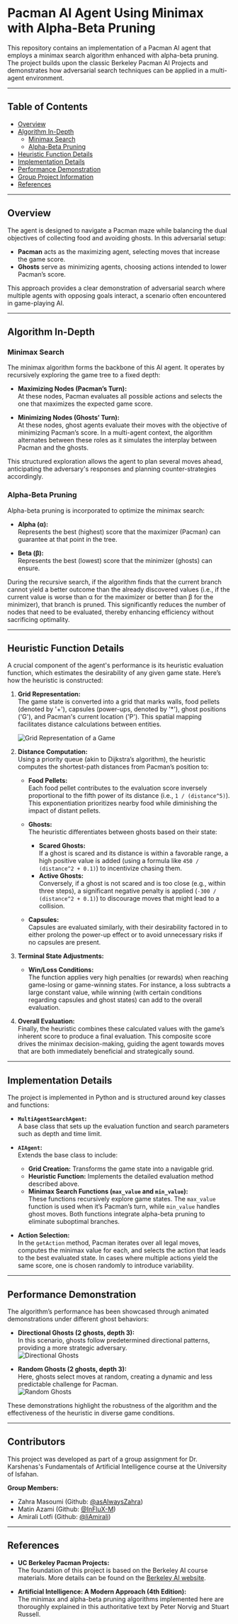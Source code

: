 # Pacman AI Agent Using Minimax with Alpha-Beta Pruning

This repository contains an implementation of a Pacman AI agent that employs a minimax search algorithm enhanced with alpha-beta pruning. The project builds upon the classic Berkeley Pacman AI Projects and demonstrates how adversarial search techniques can be applied in a multi-agent environment. 

---

## Table of Contents
- [Overview](#overview)
- [Algorithm In-Depth](#algorithm-in-depth)
  - [Minimax Search](#minimax-search)
  - [Alpha-Beta Pruning](#alpha-beta-pruning)
- [Heuristic Function Details](#heuristic-function-details)
- [Implementation Details](#implementation-details)
- [Performance Demonstration](#performance-demonstration)
- [Group Project Information](#group-project-information)
- [References](#references)

---

## Overview

The agent is designed to navigate a Pacman maze while balancing the dual objectives of collecting food and avoiding ghosts. In this adversarial setup:
- **Pacman** acts as the maximizing agent, selecting moves that increase the game score.
- **Ghosts** serve as minimizing agents, choosing actions intended to lower Pacman’s score.

This approach provides a clear demonstration of adversarial search where multiple agents with opposing goals interact, a scenario often encountered in game-playing AI.

---

## Algorithm In-Depth

### Minimax Search

The minimax algorithm forms the backbone of this AI agent. It operates by recursively exploring the game tree to a fixed depth:
- **Maximizing Nodes (Pacman’s Turn):**  
  At these nodes, Pacman evaluates all possible actions and selects the one that maximizes the expected game score.
  
- **Minimizing Nodes (Ghosts’ Turn):**  
  At these nodes, ghost agents evaluate their moves with the objective of minimizing Pacman’s score. In a multi-agent context, the algorithm alternates between these roles as it simulates the interplay between Pacman and the ghosts.

This structured exploration allows the agent to plan several moves ahead, anticipating the adversary's responses and planning counter-strategies accordingly.

### Alpha-Beta Pruning

Alpha-beta pruning is incorporated to optimize the minimax search:
- **Alpha (α):**  
  Represents the best (highest) score that the maximizer (Pacman) can guarantee at that point in the tree.
  
- **Beta (β):**  
  Represents the best (lowest) score that the minimizer (ghosts) can ensure.

During the recursive search, if the algorithm finds that the current branch cannot yield a better outcome than the already discovered values (i.e., if the current value is worse than α for the maximizer or better than β for the minimizer), that branch is pruned. This significantly reduces the number of nodes that need to be evaluated, thereby enhancing efficiency without sacrificing optimality.

---

## Heuristic Function Details

A crucial component of the agent's performance is its heuristic evaluation function, which estimates the desirability of any given game state. Here’s how the heuristic is constructed:

1. **Grid Representation:**  
   The game state is converted into a grid that marks walls, food pellets (denoted by '+'), capsules (power-ups, denoted by '*'), ghost positions ('G'), and Pacman's current location ('P'). This spatial mapping facilitates distance calculations between entities.

   ![Grid Representation of a Game](./assets/pacman-cli-output.gif)

2. **Distance Computation:**  
   Using a priority queue (akin to Dijkstra’s algorithm), the heuristic computes the shortest-path distances from Pacman’s position to:
   - **Food Pellets:**  
     Each food pellet contributes to the evaluation score inversely proportional to the fifth power of its distance (i.e., `1 / (distance^5)`). This exponentiation prioritizes nearby food while diminishing the impact of distant pellets.
     
   - **Ghosts:**  
     The heuristic differentiates between ghosts based on their state:
     - **Scared Ghosts:**  
       If a ghost is scared and its distance is within a favorable range, a high positive value is added (using a formula like `450 / (distance^2 + 0.1)`) to incentivize chasing them.
     - **Active Ghosts:**  
       Conversely, if a ghost is not scared and is too close (e.g., within three steps), a significant negative penalty is applied (`-300 / (distance^2 + 0.1)`) to discourage moves that might lead to a collision.
     
   - **Capsules:**  
     Capsules are evaluated similarly, with their desirability factored in to either prolong the power-up effect or to avoid unnecessary risks if no capsules are present.

3. **Terminal State Adjustments:**  
   - **Win/Loss Conditions:**  
     The function applies very high penalties (or rewards) when reaching game-losing or game-winning states. For instance, a loss subtracts a large constant value, while winning (with certain conditions regarding capsules and ghost states) can add to the overall evaluation.
     
4. **Overall Evaluation:**  
   Finally, the heuristic combines these calculated values with the game’s inherent score to produce a final evaluation. This composite score drives the minimax decision-making, guiding the agent towards moves that are both immediately beneficial and strategically sound.

---

## Implementation Details

The project is implemented in Python and is structured around key classes and functions:

- **`MultiAgentSearchAgent`:**  
  A base class that sets up the evaluation function and search parameters such as depth and time limit.

- **`AIAgent`:**  
  Extends the base class to include:
  - **Grid Creation:** Transforms the game state into a navigable grid.
  - **Heuristic Function:** Implements the detailed evaluation method described above.
  - **Minimax Search Functions (`max_value` and `min_value`):**  
    These functions recursively explore game states. The `max_value` function is used when it’s Pacman’s turn, while `min_value` handles ghost moves. Both functions integrate alpha-beta pruning to eliminate suboptimal branches.

- **Action Selection:**  
  In the `getAction` method, Pacman iterates over all legal moves, computes the minimax value for each, and selects the action that leads to the best evaluated state. In cases where multiple actions yield the same score, one is chosen randomly to introduce variability.

---

## Performance Demonstration

The algorithm’s performance has been showcased through animated demonstrations under different ghost behaviors:

- **Directional Ghosts (2 ghosts, depth 3):**  
  In this scenario, ghosts follow predetermined directional patterns, providing a more strategic adversary.  
  ![Directional Ghosts](assets/pacman-k2-d3-dighost.gif)

- **Random Ghosts (2 ghosts, depth 3):**  
  Here, ghosts select moves at random, creating a dynamic and less predictable challenge for Pacman.  
  ![Random Ghosts](assets/pacman-k2-d3-random-ghost.gif)

These demonstrations highlight the robustness of the algorithm and the effectiveness of the heuristic in diverse game conditions.

---

## Contributors

This project was developed as part of a group assignment for Dr. Karshenas's Fundamentals of Artificial Intelligence course at the University of Isfahan.


**Group Members:**  
- Zahra Masoumi (Github: [@asAlwaysZahra](https://github.com/asAlwaysZahra))
- Matin Azami (Github: [@InFluX-M](https://github.com/InFluX-M))
- Amirali Lotfi (Github: [@liAmirali](https://github.com/liAmirali/))


---

## References

- **UC Berkeley Pacman Projects:**  
  The foundation of this project is based on the Berkeley AI course materials. More details can be found on the [Berkeley AI website](http://ai.berkeley.edu).

- **Artificial Intelligence: A Modern Approach (4th Edition):**  
  The minimax and alpha-beta pruning algorithms implemented here are thoroughly explained in this authoritative text by Peter Norvig and Stuart Russell.

